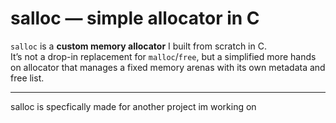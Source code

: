 # salloc — simple allocator in C

`salloc` is a **custom memory allocator** I built from scratch in C.  
It’s not a drop-in replacement for `malloc`/`free`, but a simplified more hands on allocator that manages a fixed memory arenas with its own metadata and free list.


---

salloc is specfically made for another project im working on



